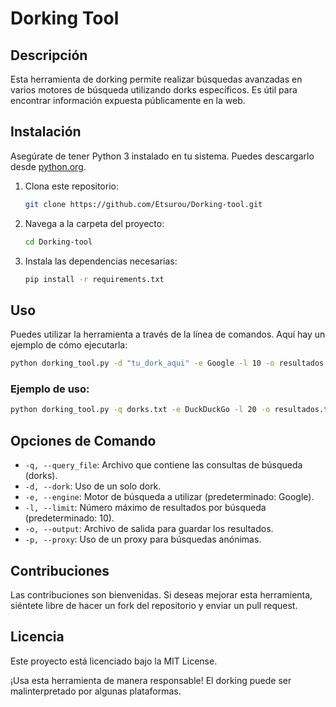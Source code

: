 # Dorking Tool

## Descripción
Esta herramienta de dorking permite realizar búsquedas avanzadas en varios motores de búsqueda utilizando dorks específicos. Es útil para encontrar información expuesta públicamente en la web.

## Instalación

Asegúrate de tener Python 3 instalado en tu sistema. Puedes descargarlo desde [python.org](https://www.python.org/downloads/).

1. Clona este repositorio:

   ```bash
   git clone https://github.com/Etsurou/Dorking-tool.git
   ```

2. Navega a la carpeta del proyecto:

   ```bash
   cd Dorking-tool
   ```

3. Instala las dependencias necesarias:

   ```bash
   pip install -r requirements.txt
   ```

## Uso

Puedes utilizar la herramienta a través de la línea de comandos. Aquí hay un ejemplo de cómo ejecutarla:

```bash
python dorking_tool.py -d "tu_dork_aqui" -e Google -l 10 -o resultados.txt
```

### Ejemplo de uso:

```bash
python dorking_tool.py -q dorks.txt -e DuckDuckGo -l 20 -o resultados.txt
```

## Opciones de Comando

- `-q, --query_file`: Archivo que contiene las consultas de búsqueda (dorks).
- `-d, --dork`: Uso de un solo dork.
- `-e, --engine`: Motor de búsqueda a utilizar (predeterminado: Google).
- `-l, --limit`: Número máximo de resultados por búsqueda (predeterminado: 10).
- `-o, --output`: Archivo de salida para guardar los resultados.
- `-p, --proxy`: Uso de un proxy para búsquedas anónimas.

## Contribuciones

Las contribuciones son bienvenidas. Si deseas mejorar esta herramienta, siéntete libre de hacer un fork del repositorio y enviar un pull request.

## Licencia

Este proyecto está licenciado bajo la MIT License.

¡Usa esta herramienta de manera responsable! El dorking puede ser malinterpretado por algunas plataformas.
